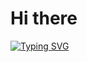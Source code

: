 <h1>Hi there</h1>

<a href="https://git.io/typing-svg"><img src="https://readme-typing-svg.demolab.com?font=Fira+Code&duration=4000&pause=500&color=0BF71D&width=435&lines=I'm+Rasyid+Bomantoro;a+passionate+web+developer" alt="Typing SVG" /></a>
